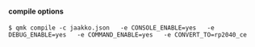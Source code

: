 #### compile options
```$ qmk compile -c jaakko.json   -e CONSOLE_ENABLE=yes   -e DEBUG_ENABLE=yes   -e COMMAND_ENABLE=yes   -e CONVERT_TO=rp2040_ce```
